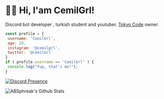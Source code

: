# 👋🏻 Hi, I'am CemilGrl!
Discord bot developer , turkish student and youtuber. <a href="https://www.tokyocode.xyz/" rel="nofollow">Tokyo Code</a> owner.
 ```javascript
const profile = {
  username: 'CemilGrl',
  age: 20,
  instagram: '@cemilgrl',
  twitter: '@CemilGrl'
}
if ( profile.username == 'CemilGrl' ) {
  console.log("Yup, that's me!");
}
```
 [![Discord Presence](https://lanyard.cnrad.dev/api/378974293507440640)](https://discord.com/users/378974293507440640) 
 
 <img align="center" src="https://github-readme-stats.vercel.app/api?username=CemilGrl&include_all_commits=true&count_private=true&show_icons=true&line_height=20&title_color=7A7ADB&icon_color=2234AE&text_color=D3D3D3&bg_color=0,000000,130F40" alt="ABSphreak's Github Stats">
